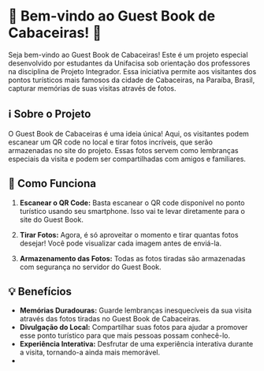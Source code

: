 # 🌟 Bem-vindo ao Guest Book de Cabaceiras! 📸

Seja bem-vindo ao Guest Book de Cabaceiras! Este é um projeto especial desenvolvido por estudantes da Unifacisa sob orientação dos professores na disciplina de Projeto Integrador. Essa iniciativa permite aos visitantes dos pontos turísticos mais famosos da cidade de Cabaceiras, na Paraíba, Brasil, capturar memórias de suas visitas através de fotos.

## ℹ️ Sobre o Projeto

O Guest Book de Cabaceiras é uma ideia única! Aqui, os visitantes podem escanear um QR code no local e tirar fotos incríveis, que serão armazenadas no site do projeto. Essas fotos servem como lembranças especiais da visita e podem ser compartilhadas com amigos e familiares.

## 🚀 Como Funciona

1. **Escanear o QR Code:** Basta escanear o QR code disponível no ponto turístico usando seu smartphone. Isso vai te levar diretamente para o site do Guest Book.

2. **Tirar Fotos:** Agora, é só aproveitar o momento e tirar quantas fotos desejar! Você pode visualizar cada imagem antes de enviá-la.

3. **Armazenamento das Fotos:** Todas as fotos tiradas são armazenadas com segurança no servidor do Guest Book.

## 💡 Benefícios

- **Memórias Duradouras:** Guarde lembranças inesquecíveis da sua visita através das fotos tiradas no Guest Book de Cabaceiras.
- **Divulgação do Local:** Compartilhar suas fotos para ajudar a promover esse ponto turístico para que mais pessoas possam conhecê-lo.
- **Experiência Interativa:** Desfrutar de uma experiência interativa durante a visita, tornando-a ainda mais memorável.
- 

